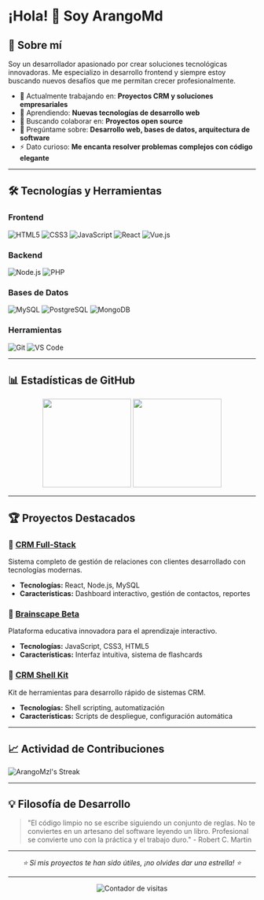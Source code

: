 # ¡Hola! 👋 Soy ArangoMd

## 🚀 Sobre mí

Soy un desarrollador apasionado por crear soluciones tecnológicas innovadoras. Me especializo in desarrollo frontend y siempre estoy buscando nuevos desafíos que me permitan crecer profesionalmente.

- 🔭 Actualmente trabajando en: **Proyectos CRM y soluciones empresariales**
- 🌱 Aprendiendo: **Nuevas tecnologías de desarrollo web**
- 👯 Buscando colaborar en: **Proyectos open source**
- 💬 Pregúntame sobre: **Desarrollo web, bases de datos, arquitectura de software**
- ⚡ Dato curioso: **Me encanta resolver problemas complejos con código elegante**

---

## 🛠️ Tecnologías y Herramientas

### Frontend
![HTML5](https://img.shields.io/badge/-HTML5-E34F26?style=flat-square&logo=html5&logoColor=white)
![CSS3](https://img.shields.io/badge/-CSS3-1572B6?style=flat-square&logo=css3&logoColor=white)
![JavaScript](https://img.shields.io/badge/-JavaScript-F7DF1E?style=flat-square&logo=javascript&logoColor=black)
![React](https://img.shields.io/badge/-React-61DAFB?style=flat-square&logo=react&logoColor=black)
![Vue.js](https://img.shields.io/badge/-Vue.js-4FC08D?style=flat-square&logo=vue.js&logoColor=white)

### Backend
![Node.js](https://img.shields.io/badge/-Node.js-339933?style=flat-square&logo=node.js&logoColor=white)
![PHP](https://img.shields.io/badge/-PHP-777BB4?style=flat-square&logo=php&logoColor=white)

### Bases de Datos
![MySQL](https://img.shields.io/badge/-MySQL-4479A1?style=flat-square&logo=mysql&logoColor=white)
![PostgreSQL](https://img.shields.io/badge/-PostgreSQL-336791?style=flat-square&logo=postgresql&logoColor=white)
![MongoDB](https://img.shields.io/badge/-MongoDB-47A248?style=flat-square&logo=mongodb&logoColor=white)

### Herramientas
![Git](https://img.shields.io/badge/-Git-F05032?style=flat-square&logo=git&logoColor=white)
![VS Code](https://img.shields.io/badge/-VS%20Code-007ACC?style=flat-square&logo=visual-studio-code&logoColor=white)

---

## 📊 Estadísticas de GitHub

<div align="center">
  <img height="180em" src="https://github-readme-stats.vercel.app/api?username=ArangoMd&show_icons=true&theme=dark&include_all_commits=true&count_private=true"/>
  <img height="180em" src="https://github-readme-stats.vercel.app/api/top-langs/?username=ArangoMd&layout=compact&langs_count=7&theme=dark"/>
</div>

---

## 🏆 Proyectos Destacados

### 🔗 [CRM Full-Stack](https://github.com/ArangoMd/crm-fullstack)
Sistema completo de gestión de relaciones con clientes desarrollado con tecnologías modernas.
- **Tecnologías:** React, Node.js, MySQL
- **Características:** Dashboard interactivo, gestión de contactos, reportes

### 🔗 [Brainscape Beta](https://github.com/ArangoMd/brainscape-beta)
Plataforma educativa innovadora para el aprendizaje interactivo.
- **Tecnologías:** JavaScript, CSS3, HTML5
- **Características:** Interfaz intuitiva, sistema de flashcards

### 🔗 [CRM Shell Kit](https://github.com/ArangoMd/crm-shellkit)
Kit de herramientas para desarrollo rápido de sistemas CRM.
- **Tecnologías:** Shell scripting, automatización
- **Características:** Scripts de despliegue, configuración automática

---

## 📈 Actividad de Contribuciones

![ArangoMzl's Streak](https://github-readme-streak-stats.herokuapp.com/?user=ArangoMzl&theme=react&hide_border=true)

---

## 💡 Filosofía de Desarrollo

> "El código limpio no se escribe siguiendo un conjunto de reglas. No te conviertes en un artesano del software leyendo un libro. Profesional se convierte uno con la práctica y el trabajo duro." - Robert C. Martin

---

<div align="center">
  <i>⭐️ Si mis proyectos te han sido útiles, ¡no olvides dar una estrella! ⭐️</i>
</div>

---

<div align="center">
  <img src="https://komarev.com/ghpvc/?username=ArangoMd&label=Visitas%20al%20perfil&color=0e75b6&style=flat" alt="Contador de visitas" />
</div>
